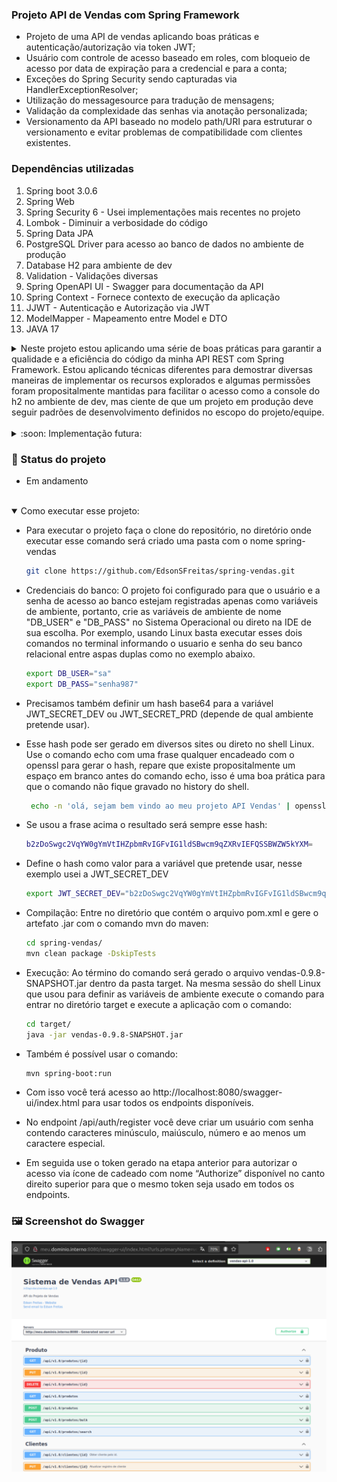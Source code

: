 ### Projeto API de Vendas com Spring Framework

* Projeto de uma API de vendas aplicando boas práticas e autenticação/autorização via token JWT;
* Usuário com controle de acesso baseado em roles, com bloqueio de acesso por data de expiração para a credencial e para a conta;
* Exceções do Spring Security sendo capturadas via HandlerExceptionResolver;
* Utilização do messagesource para tradução de mensagens;
* Validação da complexidade das senhas via anotação personalizada;
* Versionamento da API baseado no modelo path/URI para estruturar o versionamento e evitar problemas de compatibilidade com clientes existentes.

###   Dependências utilizadas
1. Spring boot 3.0.6
2. Spring Web
3. Spring Security 6 - Usei implementações mais recentes no projeto
4. Lombok - Diminuir a verbosidade do código
5. Spring Data JPA
6. PostgreSQL Driver para acesso ao banco de dados no ambiente de produção
7. Database H2 para ambiente de dev
8. Validation - Validações diversas
9. Spring OpenAPI UI - Swagger para documentação da API
10. Spring Context - Fornece contexto de execução da aplicação
11. JJWT - Autenticação e Autorização via JWT
12. ModelMapper - Mapeamento entre Model e DTO
13. JAVA 17


<details><summary>Neste projeto estou aplicando uma série de boas práticas para garantir a qualidade e a eficiência do código da minha API REST com Spring Framework. Estou aplicando técnicas diferentes para demostrar diversas maneiras de implementar os recursos explorados e algumas permissões foram propositalmente mantidas para facilitar o acesso como a console do h2 no ambiente de dev, mas ciente de que um projeto em produção deve seguir padrões de desenvolvimento definidos no escopo do projeto/equipe.</summary>

**1. Estrutura de Pacotes Organizada:** Mantenho uma estrutura de pacotes bem organizada, dividindo os componentes em controladores, serviços, repositórios e modelos (DTOs/Entidades).

**2. Nomenclatura Convincente:** Utilizo nomenclaturas descritivas e significativas para classes, métodos e variáveis, tornando o código mais compreensível.

**3. DTOs para Comunicação:** Emprego DTOs para representar dados enviados e recebidos pela API, protegendo detalhes da implementação.

**4. Validações de Entrada:** Implemento validações para garantir a integridade dos dados fornecidos pelos clientes da API.

**5. Respostas HTTP Adequadas:** Utilizo os códigos de status HTTP apropriados nas respostas da API, assegurando respostas claras e adequadas.

**6. Tratamento de Exceções:** Implemento um tratamento de exceções personalizado para fornecer respostas apropriadas em caso de erros e evitar a exposição de detalhes técnicos. As exceções do Spring Security também são tratadas via HandlerExceptionResolver.

**7. Paginação e Ordenação:** Implemento recursos de paginação e ordenação para simplificar a navegação pelos resultados da API e um limit de requisições.

**8. Uso Consciente do Banco de Dados:** Evito consultas complexas ou repetitivas ao banco de dados, considerando a implementação de caches para otimizar o desempenho. As credenciais do banco ficam protegidas por meio de variáveis de ambiente e uso bancos de dados diferentes conforme ambiente (prod com PostgreSQL, test ou dev com H2).

**9. Código Limpo e Legível:** Mantenho meu código limpo, sigo as convenções de estilo e asseguro que ele permaneça altamente legível. Adoto uso constante de Optional, conjuntos imutáveis ao usar métodos getters etc.

**10. Princípios SOLID:** Aplico os princípios SOLID (Single Responsibility, Open/Closed, Liskov Substitution, Interface Segregation, Dependency Inversion) para manter meu código limpo e altamente modular.

**11. Boas Práticas de Segurança:** Apliquei implementações de segurança, incluindo autenticação, autorização e validação de token, para proteger a API contra ameaças. Também apliquei configuração global para o CORS, validação de complexidade de senha e validação se o username já está em uso no banco de dados.

**12. Documentação Clara:** Implementei springdoc-openapi-ui para fornecer uma documentação clara e abrangente da API, descrevendo o uso de cada recurso, parâmetros necessários e formatos de resposta. As requisições por meio do Swagger também exigem autorização via JWT de modo global ou por endpoint.

**13. Atualização de versão Spring Boot, Java e JJWT:** Atualizei a versão de todas as dependências que exigiu diversas alterações como substituir o WebSecurityConfigurerAdapter, migrar do Spring Boot versão 2.7 para o 3.0, do Java 8 para o Java 17 e implementei atualizações referente ao JJWT.

**14. Controle de acesso:** Implementei estratégia de controle de acesso que verifica se a conta do usuário está expirada, bloqueada, ativa ou com senha expirada. Além de usar roles com anotação @RolesAllowed para limitar acesso por endpoint. 

</details>
<br>

<details><summary>  :soon: Implementação futura: </summary>

** Max Retry, Bloqueio de usuario: ** Criar limite de tentativas de autenticação e bloquear usuário apóx X tentativas malsucedidas, registrar no banco as tentativas de autenticação malsucedidas etc.

** Testes Unitários: ** Criar os testes unitários para garantir a funcionalidade correta dos componentes da API, aumentando a confiabilidade do sistema.

** Monitoramento e Logs: ** Integrar registros de logs e métricas para facilitar a identificação e resolução de problemas operacionais.

</details>

### :dart: Status do projeto

* Em andamento


<br>
<details open><summary> Como executar esse projeto:</summary>

- Para executar o projeto faça o clone do repositório, no diretório onde executar esse comando será criado uma pasta com o nome spring-vendas

  ```bash
  git clone https://github.com/EdsonSFreitas/spring-vendas.git
  ```

- Credenciais do banco: O projeto foi configurado para que o usuário e a senha de acesso ao banco estejam registradas apenas como variáveis de ambiente, portanto, crie as variáveis de ambiente de nome "DB_USER" e "DB_PASS" no Sistema Operacional ou direto na IDE de sua escolha. Por exemplo, usando Linux basta executar esses dois comandos no terminal informando o usuario e senha do seu banco relacional entre aspas duplas como no exemplo abaixo.

    ```bash
    export DB_USER="sa"
    export DB_PASS="senha987"
    ```

- Precisamos também definir um hash base64 para a variável JWT_SECRET_DEV ou JWT_SECRET_PRD (depende de qual ambiente pretende usar). 
- Esse hash pode ser gerado em diversos sites ou direto no shell Linux. Use o comando echo com uma frase qualquer encadeado com o openssl para gerar o hash, repare que existe propositalmente um espaço em branco antes do comando echo, isso é uma boa prática para que o comando não fique gravado no history do shell.

    ```bash
     echo -n 'olá, sejam bem vindo ao meu projeto API Vendas' | openssl base64
    ```

-  Se usou a frase acima o resultado será sempre esse hash:

    ```bash
    b2zDoSwgc2VqYW0gYmVtIHZpbmRvIGFvIG1ldSBwcm9qZXRvIEFQSSBWZW5kYXM=
    ```

- Define o hash como valor para a variável que pretende usar, nesse exemplo usei a JWT_SECRET_DEV

    ```bash
    export JWT_SECRET_DEV="b2zDoSwgc2VqYW0gYmVtIHZpbmRvIGFvIG1ldSBwcm9qZXRvIEFQSSBWZW5kYXM="
    ```

- Compilação: Entre no diretório que contém o arquivo pom.xml e gere o artefato .jar com o comando mvn do maven:

    ```bash
    cd spring-vendas/
    mvn clean package -DskipTests
    ```

- Execução: Ao término do comando será gerado o arquivo vendas-0.9.8-SNAPSHOT.jar dentro da pasta target. Na mesma sessão do shell Linux que usou para definir as variáveis de ambiente execute o comando para entrar no diretório target e execute a aplicação com o comando:

    ```bash
    cd target/
    java -jar vendas-0.9.8-SNAPSHOT.jar
    ```
  
- Também é possível usar o comando:
  ```
  mvn spring-boot:run
  ```

- Com isso você terá acesso ao http://localhost:8080/swagger-ui/index.html para usar todos os endpoints disponíveis.
- No endpoint /api/auth/register você deve criar um usuário com senha contendo caracteres minúsculo, maiúsculo, número e ao menos um caractere especial. 
- Em seguida use o token gerado na etapa anterior para autorizar o acesso via ícone de cadeado com nome “Authorize” disponível no canto direito superior para que o mesmo token seja usado em todos os endpoints.


</details>

### :framed_picture: Screenshot do Swagger
![Screenshot Swagger](docs/Swagger-demo.png)